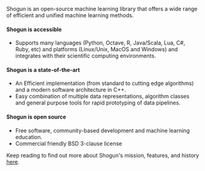 Shogun is an open-source machine learning library that offers a wide range of efficient and unified machine learning methods.

#### Shogun is accessible

* Supports many languages (Python, Octave, R, Java/Scala, Lua, C#, Ruby, etc) and platforms (Linux/Unix, MacOS and Windows) and integrates with their scientific computing environments.

#### Shogun is a state-of-the-art

* An Efficient implementation (from standard to cutting edge algorithms) and a modern software architecture in C++.
* Easy combination of multiple data representations, algorithm classes and general purpose tools for rapid prototyping of data pipelines.

#### Shogun is open source

* Free software, community-based development and machine learning education.
* Commercial friendly BSD 3-clause license

Keep reading to find out more about Shogun's mission, features, and history [here](http://shogun.ml/mission).
